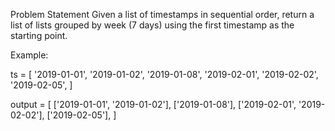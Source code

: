 Problem Statement
Given a list of timestamps in sequential order, return a list of lists grouped by week (7 days) using the first timestamp as the starting point.

Example:

ts = [
    '2019-01-01', 
    '2019-01-02',
    '2019-01-08', 
    '2019-02-01', 
    '2019-02-02',
    '2019-02-05',
]

output = [
    ['2019-01-01', '2019-01-02'], 
    ['2019-01-08'], 
    ['2019-02-01', '2019-02-02'],
    ['2019-02-05'],
]